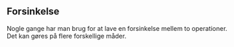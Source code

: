 ## Forsinkelse

Nogle gange har man brug for at lave en forsinkelse mellem to
operationer. Det kan gøres på flere forskellige måder.
